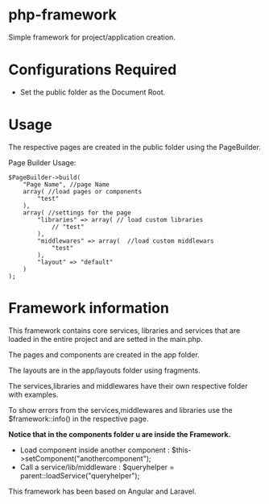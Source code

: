 # php-framework
Simple framework for project/application creation.


# Configurations Required
- Set the public folder as the Document Root.


# Usage

The respective pages are created in the public folder using the PageBuilder.

Page Builder Usage:

    $PageBuilder->build(
        "Page Name", //page Name
        array( //load pages or components 
            "test"
        ), 
        array( //settings for the page
            "libraries" => array( // load custom libraries
                // "test"
            ), 
            "middlewares" => array(  //load custom middlewars
                "test"
            ),
            "layout" => "default"
        )
    );

# Framework information

This framework contains core services, libraries and services that are loaded in the entire project and are setted in the main.php.

The pages and components are created in the app folder.

The layouts are in the app/layouts folder using fragments.

The services,libraries and middlewares have their own respective folder with examples.

To show errors from the services,middlewares and libraries use the $framework::info()  in the respective page.

**Notice that in the components folder u are inside the Framework.**
  - Load component inside another component : $this->setComponent("anothercomponent");
  - Call a service/lib/middleware :  $queryhelper = parent::loadService("queryhelper");
 
 
This framework has been based on Angular and Laravel.


